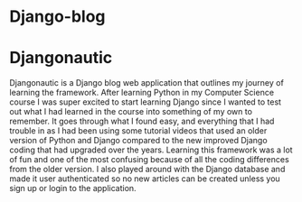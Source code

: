 # Django-blog

# Djangonautic

Djangonautic is a Django blog web application that outlines my journey of learning the framework. After learning Python in my Computer Science course I was super excited to start learning Django since I wanted to test out what I had learned in the course into something of my own to remember. It goes through what I found easy, and everything that I had trouble in as I had been using some tutorial videos that used an older version of Python and Django compared to the new improved Django coding that had upgraded over the years. Learning this framework was a lot of fun and one of the most confusing because of all the coding differences from the older version. I also played around with the Django database and made it user authenticated so no new articles can be created unless you sign up or login to the application.
